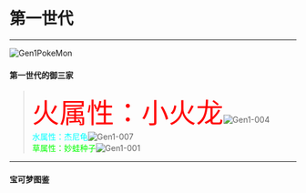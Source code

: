 # 第一世代

---

![Gen1PokeMon](/images/PokeMons/InitialPokeMon/gen1.jpg)

<h4>第一世代的御三家</h4>

><font color="#FF0000" size="10">火属性：小火龙</font>![Gen1-004](/images/PokeMons/Gen1/004.gif "小火龙")<br>
><font color="#00FFFF">水属性：杰尼龟</font>![Gen1-007](/images/PokeMons/Gen1/007.gif "杰尼龟")<br>
><font color="#00FF00">草属性：妙蛙种子</font>![Gen1-001](/images/PokeMons/Gen1/001.gif "妙蛙种子")<br>

---

<h4>宝可梦图鉴</h4>
